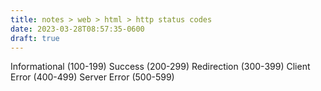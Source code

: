 ```yaml
---
title: notes > web > html > http status codes
date: 2023-03-28T08:57:35-0600
draft: true
---
```

Informational (100-199)
Success (200-299)
Redirection (300-399)
Client Error (400-499)
Server Error (500-599)
